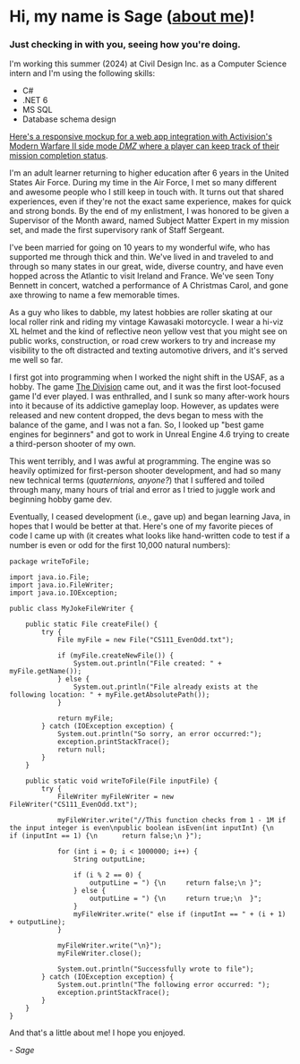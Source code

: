 # Hi, my name is Sage ([about me](/about))!

### Just checking in with you, seeing how you're doing.

I'm working this summer (2024) at Civil Design Inc. as a Computer Science intern and I'm using the following skills:
 - C#
 - .NET 6
 - MS SQL
 - Database schema design

<a href="https://sphills.github.io/dmz_missions/" target="_blank">Here's a responsive mockup for a web app integration with Activision's Modern Warfare II side mode *DMZ* where a player can keep track of their mission completion status</a>.

I'm an adult learner returning to higher education after 6 years in the United States Air Force. During my time in the Air Force, I met so many different and awesome people who I still keep in touch with. It turns out that shared experiences, even if they're not the exact same experience, makes for quick and strong bonds. By the end of my enlistment, I was honored to be given a Supervisor of the Month award, named Subject Matter Expert in my mission set, and made the first supervisory rank of Staff Sergeant.

I've been married for going on 10 years to my wonderful wife, who has supported me through thick and thin. We've lived in and traveled to and through so many states in our great, wide, diverse country, and have even hopped across the Atlantic to visit Ireland and France. We've seen Tony Bennett in concert, watched a performance of A Christmas Carol, and gone axe throwing to name a few memorable times.

As a guy who likes to dabble, my latest hobbies are roller skating at our local roller rink and riding my vintage Kawasaki motorcycle. I wear a hi-viz XL helmet and the kind of reflective neon yellow vest that you might see on public works, construction, or road crew workers to try and increase my visibility to the oft distracted and texting automotive drivers, and it's served me well so far.

I first got into programming when I worked the night shift in the USAF, as a hobby. The game [The Division](https://www.ubisoft.com/en-us/game/the-division) came out, and it was the first loot-focused game I'd ever played. I was enthralled, and I sunk so many after-work hours into it because of its addictive gameplay loop. However, as updates were released and new content dropped, the devs began to mess with the balance of the game, and I was not a fan. So, I looked up "best game engines for beginners" and got to work in Unreal Engine 4.6 trying to create a third-person shooter of my own.

This went terribly, and I was awful at programming. The engine was so heavily optimized for first-person shooter development, and had so many new technical terms (*quaternions, anyone?*) that I suffered and toiled through many, many hours of trial and error as I tried to juggle work and beginning hobby game dev.

Eventually, I ceased development (i.e., gave up) and began learning Java, in hopes that I would be better at that. Here's one of my favorite pieces of code I came up with (it creates what looks like hand-written code to test if a number is even or odd for the first 10,000 natural numbers):

    package writeToFile;
    
    import java.io.File;
    import java.io.FileWriter;
    import java.io.IOException;
    
    public class MyJokeFileWriter {
    
    	public static File createFile() {
    		try {
    			File myFile = new File("CS111_EvenOdd.txt");
    			
    			if (myFile.createNewFile()) {
    				System.out.println("File created: " + myFile.getName());
    			} else {
    				System.out.println("File already exists at the following location: " + myFile.getAbsolutePath());
    			}
    			
    			return myFile;
    		} catch (IOException exception) {
    			System.out.println("So sorry, an error occurred:");
    			exception.printStackTrace();
    			return null;
    		}		
    	}
    	
    	public static void writeToFile(File inputFile) {
    		try {
    			FileWriter myFileWriter = new FileWriter("CS111_EvenOdd.txt");
    			
    			myFileWriter.write("//This function checks from 1 - 1M if the input integer is even\npublic boolean isEven(int inputInt) {\n	if (inputInt == 1) {\n		return false;\n	}");
    			
    			for (int i = 0; i < 1000000; i++) {
    				String outputLine;
    				
    				if (i % 2 == 0) {
    					outputLine = ") {\n		return false;\n	}";
    				} else {
    					outputLine = ") {\n		return true;\n	}";
    				}
    				myFileWriter.write(" else if (inputInt == " + (i + 1) + outputLine);
    			}
    			
    			myFileWriter.write("\n}");
    			myFileWriter.close();
    			
    			System.out.println("Successfully wrote to file");
    		} catch (IOException exception) {
    			System.out.println("The following error occurred: ");
    			exception.printStackTrace();
    		}
    	}
    }

And that's a little about me! I hope you enjoyed.

\- *Sage*
